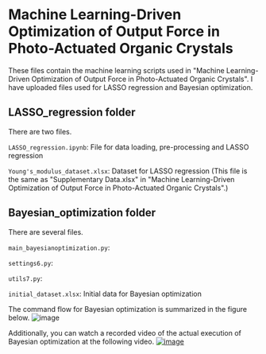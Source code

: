 # Machine Learning-Driven Optimization of Output Force in Photo-Actuated Organic Crystals

These files contain the machine learning scripts used in "Machine Learning-Driven Optimization of Output Force in Photo-Actuated Organic Crystals". 
I have uploaded files used for LASSO regression and Bayesian optimization. 

## LASSO_regression folder
There are two files.

`LASSO_regression.ipynb`: File for data loading, pre-processing and LASSO regression

`Young's_modulus_dataset.xlsx`: Dataset for LASSO regression (This file is the same as "Supplementary Data.xlsx" in "Machine Learning-Driven Optimization of Output Force in Photo-Actuated Organic Crystals".)

## Bayesian_optimization folder
There are several files.

`main_bayesianoptimization.py`: 

`settings6.py`: 

`utils7.py`: 

`initial_dataset.xlsx`: Initial data for Bayesian optimization

The command flow for Bayesian optimization is summarized in the figure below. 
![image](https://github.com/user-attachments/assets/1282f18e-2c1c-4efb-a1d8-63c1281f3459)

Additionally, you can watch a recorded video of the actual execution of Bayesian optimization at the following video.
[![image](https://github.com/user-attachments/assets/1b9e5d14-bd44-463f-b919-6564d23ef9a9)](https://youtu.be/iQlV0FbhcLQ)
